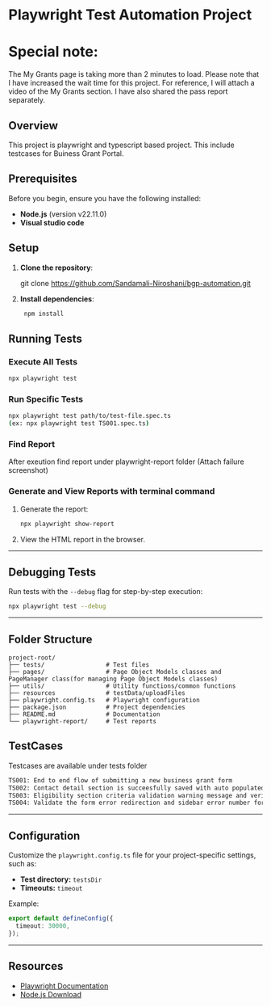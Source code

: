 # Playwright Test Automation Project

# Special note:

The My Grants page is taking more than 2 minutes to load. Please note that I have increased the wait time for this project.
For reference, I will attach a video of the My Grants section. I have also shared the pass report separately.

## Overview

This project is playwright and typescript based project. This include testcases for Buiness Grant Portal. 


## Prerequisites

Before you begin, ensure you have the following installed:

- **Node.js** (version v22.11.0)  
- **Visual studio code**

## Setup

1. **Clone the repository**:

   git clone https://github.com/Sandamali-Niroshani/bgp-automation.git

2. **Install dependencies**:

   ```bash
    npm install
   ```

## Running Tests

### Execute All Tests

```bash
npx playwright test
```

### Run Specific Tests

```bash
npx playwright test path/to/test-file.spec.ts
(ex: npx playwright test TS001.spec.ts)
```

### Find Report
After exeution find report under playwright-report folder (Attach failure screenshot)

### Generate and View Reports with terminal command

1. Generate the report:

   ```bash
   npx playwright show-report
   ```

2. View the HTML report in the browser.

---

## Debugging Tests

Run tests with the `--debug` flag for step-by-step execution:

```bash
npx playwright test --debug
```

---

## Folder Structure

```
project-root/
├── tests/                 # Test files
├── pages/                 # Page Object Models classes and PageManager class(for managing Page Object Models classes)
├── utils/                 # Utility functions/common functions
├── resources              # testData/uploadFiles
├── playwright.config.ts   # Playwright configuration
├── package.json           # Project dependencies
├── README.md              # Documentation
└── playwright-report/     # Test reports
```
## TestCases

Testcases are available under tests folder

```bash
TS001: End to end flow of submitting a new business grant form
TS002: Contact detail section is succeesfully saved with auto populated mailing address and letter of addressee details
TS003: Eligibility section criteria validation warning message and verify open FAQ link
TS004: Validate the form error redirection and sidebar error number for missing input fields form submission

```

---

## Configuration

Customize the `playwright.config.ts` file for your project-specific settings, such as:

- **Test directory:** `testsDir`
- **Timeouts:** `timeout`

Example:

```ts
export default defineConfig({
  timeout: 30000,
});
```

---

## Resources

- [Playwright Documentation](https://playwright.dev/docs/intro)
- [Node.js Download](https://nodejs.org/)
